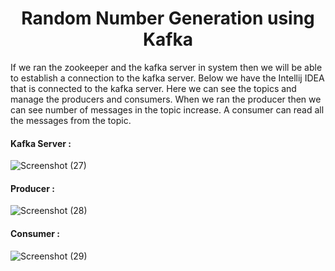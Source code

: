 <div style="text-align: center">

# Random Number Generation using Kafka

</div>

If we ran the zookeeper and the kafka server in system then we will be able to establish a connection to the kafka server. Below we have the Intellij IDEA that is connected to the kafka server. Here we can see the topics and manage the producers
and consumers. When we ran the producer then we can see number of messages in the topic increase. A consumer can read all the
messages from the topic.  

#### Kafka Server :

![Screenshot (27)](https://github.com/Ansu-s/Java_8-_Components/assets/130679461/32fe743e-07f0-476c-a663-d0d9133649eb)

#### Producer :

![Screenshot (28)](https://github.com/Ansu-s/Java_8-_Components/assets/130679461/19de2228-3760-4f98-b02f-fb026fbd35a0)

#### Consumer :

![Screenshot (29)](https://github.com/Ansu-s/Java_8-_Components/assets/130679461/a8262851-9f75-438f-94da-9ec18143d600)
